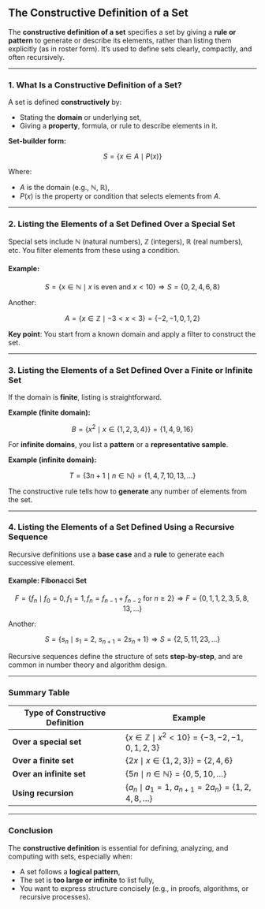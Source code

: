 ## **The Constructive Definition of a Set**

The **constructive definition of a set** specifies a set by giving a **rule or pattern** to 
generate or describe its elements, rather than listing them explicitly (as in roster form). 
It’s used to define sets clearly, compactly, and often recursively.

---

### **1. What Is a Constructive Definition of a Set?**

A set is defined **constructively** by:

* Stating the **domain** or underlying set,
* Giving a **property**, formula, or rule to describe elements in it.

**Set-builder form:**

$$
S = \{x \in A \mid P(x)\}
$$

Where:

* $A$ is the domain (e.g., ℕ, ℝ),
* $P(x)$ is the property or condition that selects elements from $A$.

---

### **2. Listing the Elements of a Set Defined Over a Special Set**

Special sets include ℕ (natural numbers), ℤ (integers), ℝ (real numbers), etc. You filter elements from these using a condition.

#### **Example:**

$$
S = \{x \in \mathbb{N} \mid x \text{ is even and } x < 10\}
\Rightarrow S = \{0, 2, 4, 6, 8\}
$$

Another:

$$
A = \{x \in \mathbb{Z} \mid -3 < x < 3\} = \{-2, -1, 0, 1, 2\}
$$

**Key point**: You start from a known domain and apply a filter to construct the set.

---

### **3. Listing the Elements of a Set Defined Over a Finite or Infinite Set**

If the domain is **finite**, listing is straightforward.

**Example (finite domain):**

$$
B = \{x^2 \mid x \in \{1, 2, 3, 4\}\} = \{1, 4, 9, 16\}
$$

For **infinite domains**, you list a **pattern** or a **representative sample**.

**Example (infinite domain):**

$$
T = \{3n + 1 \mid n \in \mathbb{N}\} = \{1, 4, 7, 10, 13, \dots\}
$$

The constructive rule tells how to **generate** any number of elements from the set.

---

### **4. Listing the Elements of a Set Defined Using a Recursive Sequence**

Recursive definitions use a **base case** and a **rule** to generate each successive element.

#### **Example: Fibonacci Set**

$$
F = \{f_n \mid f_0 = 0, f_1 = 1, f_n = f_{n-1} + f_{n-2} \text{ for } n \geq 2\}
\Rightarrow F = \{0, 1, 1, 2, 3, 5, 8, 13, \dots\}
$$

Another:

$$
S = \{s_n \mid s_1 = 2,\ s_{n+1} = 2s_n + 1\}
\Rightarrow S = \{2, 5, 11, 23, \dots\}
$$

Recursive sequences define the structure of sets **step-by-step**, and are common in number theory and algorithm design.

---

### Summary Table

| Type of Constructive Definition | Example                                                           |
| ------------------------------- | ----------------------------------------------------------------- |
| **Over a special set**          | $\{x \in \mathbb{Z} \mid x^2 < 10\} = \{-3, -2, -1, 0, 1, 2, 3\}$ |
| **Over a finite set**           | $\{2x \mid x \in \{1, 2, 3\}\} = \{2, 4, 6\}$                     |
| **Over an infinite set**        | $\{5n \mid n \in \mathbb{N}\} = \{0, 5, 10, \dots\}$              |
| **Using recursion**             | $\{a_n \mid a_1 = 1,\ a_{n+1} = 2a_n\} = \{1, 2, 4, 8, \dots\}$   |

---

### **Conclusion**

The **constructive definition** is essential for defining, analyzing, and computing with sets, especially when:

* A set follows a **logical pattern**,
* The set is **too large or infinite** to list fully,
* You want to express structure concisely (e.g., in proofs, algorithms, or recursive processes).
